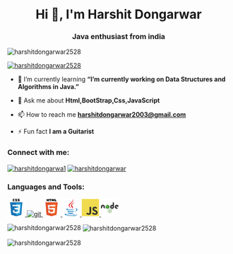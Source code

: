 
<h1 align="center">Hi 👋, I'm Harshit Dongarwar</h1>
<h3 align="center">Java enthusiast from india</h3>


<p align="left"> <img src="https://komarev.com/ghpvc/?username=harshitdongarwar2528&label=Profile%20views&color=0e75b6&style=flat" alt="harshitdongarwar2528" /> </p>

<p align="left"> <a href="https://github.com/ryo-ma/github-profile-trophy"><img src="https://github-profile-trophy.vercel.app/?username=harshitdongarwar2528" alt="harshitdongarwar2528" /></a> </p>

- 🌱 I’m currently learning **“I’m currently working on Data Structures and Algorithms in Java.”**

- 💬 Ask me about **Html,BootStrap,Css,JavaScript**

- 📫 How to reach me **harshitdongarwar2003@gmail.com**

- ⚡ Fun fact **I am a Guitarist**

<h3 align="left">Connect with me:</h3>
<p align="left">
<a href="https://www.hackerrank.com/harshitdongarwa1" target="blank"><img align="center" src="https://raw.githubusercontent.com/rahuldkjain/github-profile-readme-generator/master/src/images/icons/Social/hackerrank.svg" alt="harshitdongarwa1" height="30" width="40" /></a>
<a href="https://www.leetcode.com/harshitdongarwar" target="blank"><img align="center" src="https://raw.githubusercontent.com/rahuldkjain/github-profile-readme-generator/master/src/images/icons/Social/leet-code.svg" alt="harshitdongarwar" height="30" width="40" /></a>
</p>

<h3 align="left">Languages and Tools:</h3>
<p align="left"> <a href="https://www.w3schools.com/css/" target="_blank" rel="noreferrer"> <img src="https://raw.githubusercontent.com/devicons/devicon/master/icons/css3/css3-original-wordmark.svg" alt="css3" width="40" height="40"/> </a> <a href="https://git-scm.com/" target="_blank" rel="noreferrer"> <img src="https://www.vectorlogo.zone/logos/git-scm/git-scm-icon.svg" alt="git" width="40" height="40"/> </a> <a href="https://www.w3.org/html/" target="_blank" rel="noreferrer"> <img src="https://raw.githubusercontent.com/devicons/devicon/master/icons/html5/html5-original-wordmark.svg" alt="html5" width="40" height="40"/> </a> <a href="https://www.java.com" target="_blank" rel="noreferrer"> <img src="https://raw.githubusercontent.com/devicons/devicon/master/icons/java/java-original.svg" alt="java" width="40" height="40"/> </a> <a href="https://developer.mozilla.org/en-US/docs/Web/JavaScript" target="_blank" rel="noreferrer"> <img src="https://raw.githubusercontent.com/devicons/devicon/master/icons/javascript/javascript-original.svg" alt="javascript" width="40" height="40"/> </a> <a href="https://nodejs.org" target="_blank" rel="noreferrer"> <img src="https://raw.githubusercontent.com/devicons/devicon/master/icons/nodejs/nodejs-original-wordmark.svg" alt="nodejs" width="40" height="40"/> </a> </p>

<p><img align="left" src="https://github-readme-stats.vercel.app/api/top-langs?username=harshitdongarwar2528&show_icons=true&locale=en&layout=compact" alt="harshitdongarwar2528" /></p>

<p>&nbsp;<img align="center" src="https://github-readme-stats.vercel.app/api?username=harshitdongarwar2528&show_icons=true&locale=en" alt="harshitdongarwar2528" /></p>

<p><img align="center" src="https://github-readme-streak-stats.herokuapp.com/?user=harshitdongarwar2528&" alt="harshitdongarwar2528" /></p>
